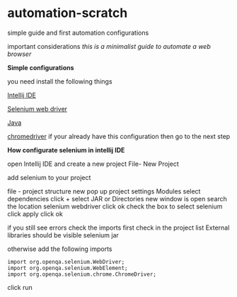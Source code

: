# automation-scratch
simple guide and first automation configurations 

important considerations _this is a minimalist guide to automate a web browser_

**Simple configurations**

you need install the following things

[Intellij IDE](https://www.jetbrains.com/es-es/idea/download/#section=linux)

[Selenium web driver](https://www.selenium.dev/downloads/)

[Java](https://www.oracle.com/java/technologies/downloads/#java11)

[chromedriver](https://chromedriver.chromium.org/home)
if your already have this configuration then go to the next step


**How configurate selenium in intellij IDE**

open Intellij IDE and create a new project
File- New Project

add selenium to your project

file - project structure
new pop up
project settings
Modules select dependencies
click +
select JAR or Directories
new window is open
search the location selenium webdriver
click ok 
check the box to select selenium 
click apply 
click ok

if you still see errors check the imports
first check in the project list
External libraries
should be visible selenium jar

otherwise add the following imports

```
import org.openqa.selenium.WebDriver;
import org.openqa.selenium.WebElement;
import org.openqa.selenium.chrome.ChromeDriver;
```

click run
